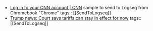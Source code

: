 - [Log in to your CNN account | CNN](https://www.cnn.com/account/log-in?view=tos-update) sample to send to Logseq from Chromebook "Chrome"
  tags:: [[SendToLogseq]]
- [Trump news: Court says tariffs can stay in effect for now](https://www.ctvnews.ca/world/trumps-tariffs/article/us-appeals-court-lets-trump-administration-keep-collecting-tariffs-while-challenges-continue/)
  tags:: [[SendToLogseq]]
